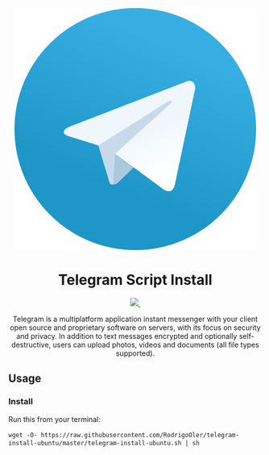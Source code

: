 <p align="center">
  <img src="https://github.com/RodrigoOler/telegram-install-ubuntu/blob/master/content/Telegram_logo.svg.png">
</p>

<h1 align="center">Telegram Script Install</h1>

<p align="center">
  <a href="https://travis-ci.org/RodrigoOler/telegram-install-ubuntu/builds/157762587">
    <img src="https://travis-ci.org/RodrigoOler/telegram-install-ubuntu.svg?branch=master">
  </a>
  <a href="">
    <img src="">
  </a>
</p>

<p align="center">
  Telegram is a multiplatform application instant messenger with your client open source and proprietary software on servers, with its focus on security and privacy.
  In addition to text messages encrypted and optionally self-destructive, users can upload photos, videos and documents (all file types supported).
</p>

## Usage

### Install
Run this from your terminal:
```
wget -O- https://raw.githubusercontent.com/RodrigoOler/telegram-install-ubuntu/master/telegram-install-ubuntu.sh | sh
```
